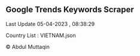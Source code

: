 

## Google Trends Keywords Scraper 
 
Last Update 05-04-2023 , 08:38:29

Country List :
VIETNAM.json



© Abdul Muttaqin 
